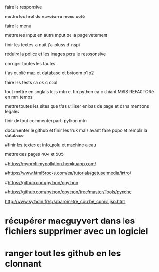 faire le responsive

mettre les href de navebarre menu coté

faire le menu 

mettre les input en autre input de la page vetement


finir les textes la nuit j'ai pluss d'inspi

réduire la police et les images poru le respsonsive 

corriger toutes les fautes 

t'as oublié map et database et botoom p1 p2

faire les tests ca ok c cool

tout mettre en anglais le js mtn et fin python ca c chiant MAIS REFACTORé en mm temps

mettre toutes les sites que t'as utiliser en bas de page et dans mentions legales

finir de tout commenter parti python mtn

documenter le github et finir les truk mais avant faire popo et remplir la database

#finir les textes et info_polu et machine a eau

mettre des pages 404 et 505





#https://myprofilmypollution.herokuapp.com/

#https://www.html5rocks.com/en/tutorials/getusermedia/intro/

#https://github.com/python/cpython

#https://github.com/python/cpython/tree/master/Tools/pynche

 http://www.sytadin.fr/sys/barometre_courbe_cumul.jsp.html


# récupérer macguyvert dans les fichiers supprimer avec un logiciel 

# ranger tout les github en les clonnant

